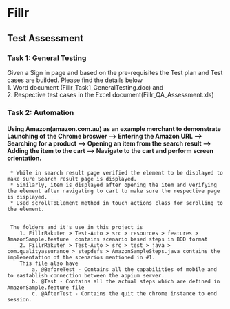# Fillr 
## Test Assessment 
### Task 1: General Testing 
 Given a Sign in page and based on the pre-requisites the Test plan and Test cases are builded. Please find the details below
		 <br> 1. Word document (Fillr_Task1_GeneralTesting.doc) and 
		 <br> 2. Respective test cases in the Excel document(Fillr_QA_Assessment.xls)
		 
		 
### Task 2: Automation
 #### Using Amazon(amazon.com.au) as an example merchant to demonstrate Launching of the Chrome broswer --> Entering the Amazon URL --> Searching for a product --> Opening an item from the search result --> Adding the item to the cart --> Navigate to the cart and perform screen orientation.
	 * While in search result page verified the element to be displayed to make sure Search result page is displayed. 
	 * Similarly, item is displayed after opening the item and verifying the element after navigating to cart to make sure the respective page is displayed.  
	 * Used scrollToElement method in touch actions class for scrolling to the element.


	 The folders and it's use in this project is 
		1. FillrRakuten > Test-Auto > src > resources > features > AmazonSample.feature  contains scenario based steps in BDD format
		2. FillrRakuten > Test-Auto > src > test > java > com.qualityassurance > stepdefs > AmazonSampleSteps.java contains the implementation of the scenarios mentioned in #1. 
		This file also have 
			a. @BeforeTest - Contains all the capabilities of mobile and to eastablish connection between the appium server.
			b. @Test - Contains all the actual steps which are defined in AmazonSample.feature file
			c. @AfterTest - Contains the quit the chrome instance to end session.
		
